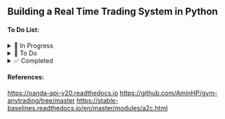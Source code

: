## Building a Real Time Trading System in Python


#### To Do List:
<details>
<summary>🚧 In Progress</summary>

- [ ] gym-anytrading with custom indicators
- [ ] Q Learning Strategy

</details>

<details>
<summary>📝 To Do</summary>

- [ ] Test Order creation latency
- [ ] Modularization
- [ ] Cloud Scheduler
- [ ] Documentation

</details>

<details>
<summary>✅ Completed</summary>

- [x] Processing function for streaming data
- [x] Default gym-anytrading model
- [x] High level code for ML based strategy with events

</details>


#### References:
https://oanda-api-v20.readthedocs.io
https://github.com/AminHP/gym-anytrading/tree/master
https://stable-baselines.readthedocs.io/en/master/modules/a2c.html

